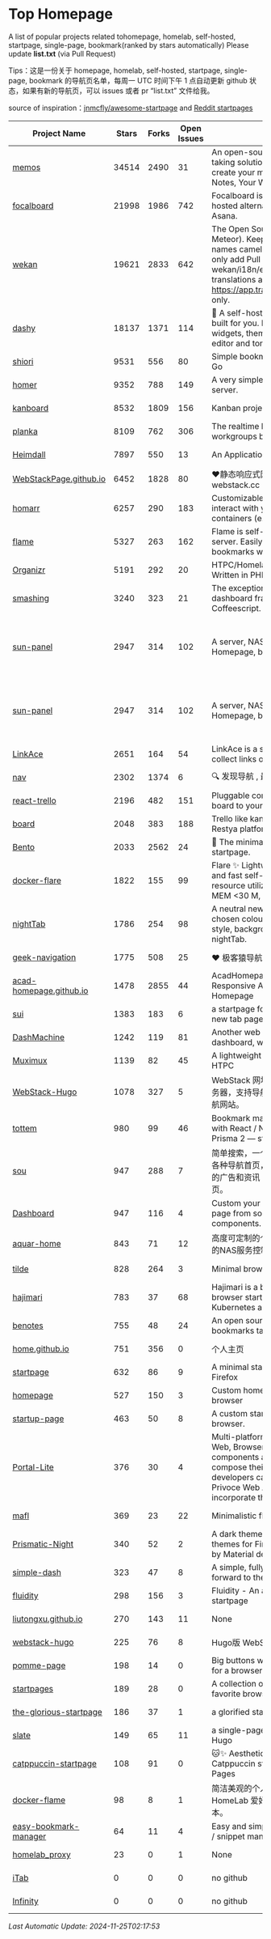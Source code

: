 # Top Homepage
A list of popular projects related tohomepage, homelab, self-hosted, startpage, single-page, bookmark(ranked by stars automatically)
Please update **list.txt** (via Pull Request)

Tips：这是一份关于 homepage, homelab, self-hosted, startpage, single-page, bookmark 的导航页名单，每周一 UTC 时间下午 1 点自动更新 github 状态，如果有新的导航页，可以 issues 或者 pr “list.txt” 文件给我。

source of inspiration：[jnmcfly/awesome-startpage](https://github.com/jnmcfly/awesome-startpage) and [Reddit startpages](https://www.reddit.com/r/startpages/)

| Project Name | Stars | Forks | Open Issues | Description | Last Commit |
| ------------ | ----- | ----- | ----------- | ----------- | ----------- |
| [memos](https://github.com/usememos/memos) | 34514 | 2490 | 31 | An open-source, lightweight note-taking solution. The pain-less way to create your meaningful notes. Your Notes, Your Way. | 2024-11-24 14:24:58 |
| [focalboard](https://github.com/mattermost-community/focalboard) | 21998 | 1986 | 742 | Focalboard is an open source, self-hosted alternative to Trello, Notion, and Asana. | 2024-09-27 13:56:16 |
| [wekan](https://github.com/wekan/wekan) | 19621 | 2833 | 642 | The Open Source kanban (built with Meteor). Keep variable/table/field names camelCase. For translations, only add Pull Request changes to wekan/i18n/en.i18n.json , other translations are done at https://app.transifex.com/wekan/wekan only. | 2024-11-24 20:13:21 |
| [dashy](https://github.com/Lissy93/dashy) | 18137 | 1371 | 114 | 🚀 A self-hostable personal dashboard built for you. Includes status-checking, widgets, themes, icon packs, a UI editor and tons more! | 2024-11-10 01:28:46 |
| [shiori](https://github.com/go-shiori/shiori) | 9531 | 556 | 80 | Simple bookmark manager built with Go | 2024-11-17 14:20:24 |
| [homer](https://github.com/bastienwirtz/homer) | 9352 | 788 | 149 | A very simple static homepage for your server. | 2024-11-24 08:31:35 |
| [kanboard](https://github.com/kanboard/kanboard) | 8532 | 1809 | 156 | Kanban project management software | 2024-11-10 22:44:50 |
| [planka](https://github.com/plankanban/planka) | 8109 | 762 | 306 | The realtime kanban board for workgroups built with React and Redux. | 2024-11-22 16:14:57 |
| [Heimdall](https://github.com/linuxserver/Heimdall) | 7897 | 550 | 13 | An Application dashboard and launcher | 2024-11-05 11:23:43 |
| [WebStackPage.github.io](https://github.com/WebStackPage/WebStackPage.github.io) | 6452 | 1828 | 80 | ❤️静态响应式网址导航网站 - webstack.cc | 2023-11-30 15:41:09 |
| [homarr](https://github.com/ajnart/homarr) | 6257 | 290 | 183 | Customizable browser's home page to interact with your homeserver's Docker containers (e.g. Sonarr/Radarr) | 2024-11-05 08:54:27 |
| [flame](https://github.com/pawelmalak/flame) | 5327 | 263 | 162 | Flame is self-hosted startpage for your server. Easily manage your apps and bookmarks with built-in editors. | 2023-07-23 12:51:23 |
| [Organizr](https://github.com/causefx/Organizr) | 5191 | 292 | 20 | HTPC/Homelab Services Organizer - Written in PHP | 2024-04-16 13:55:35 |
| [smashing](https://github.com/Smashing/smashing) | 3240 | 323 | 21 | The exceptionally handsome dashboard framework in Ruby and Coffeescript. | 2023-03-10 21:09:18 |
| [sun-panel](https://github.com/hslr-s/sun-panel) | 2947 | 314 | 102 | A server, NAS navigation panel, Homepage, browser homepage. | 一个服务器、NAS导航面板、Homepage、浏览器首页。 | 2024-04-26 05:40:58 |
| [sun-panel](https://github.com/hslr-s/sun-panel) | 2947 | 314 | 102 | A server, NAS navigation panel, Homepage, browser homepage. | 一个服务器、NAS导航面板、Homepage、浏览器首页。 | 2024-04-26 05:40:58 |
| [LinkAce](https://github.com/Kovah/LinkAce) | 2651 | 164 | 54 | LinkAce is a self-hosted archive to collect links of your favorite websites. | 2024-10-28 20:45:07 |
| [nav](https://github.com/xjh22222228/nav) | 2302 | 1374 | 6 | 🔍 发现导航 , 最强轻量级导航网站 | 2024-11-24 03:36:40 |
| [react-trello](https://github.com/rcdexta/react-trello) | 2196 | 482 | 151 | Pluggable components to add a kanban board to your application | 2023-03-15 07:01:12 |
| [board](https://github.com/RestyaPlatform/board) | 2048 | 383 | 188 | Trello like kanban board. Based on Restya platform. | 2022-03-12 10:24:19 |
| [Bento](https://github.com/migueravila/Bento) | 2033 | 2562 | 24 | 🍱 The minimalist, elegant and hackable startpage. | 2022-12-22 14:42:28 |
| [docker-flare](https://github.com/soulteary/docker-flare) | 1822 | 155 | 99 | Flare ✨ Lightweight, high performance and fast self-hosted navigation pages, resource utilization rate is <1% CPU, MEM <30 M, Docker Image < 10M | 2024-01-06 03:31:22 |
| [nightTab](https://github.com/zombieFox/nightTab) | 1786 | 254 | 98 | A neutral new tab page accented with a chosen colour. Customise the layout, style, background and bookmarks with nightTab. | 2024-08-10 11:21:56 |
| [geek-navigation](https://github.com/geekape/geek-navigation) | 1775 | 508 | 25 | ❤️ 极客猿导航－独立开发者的导航站！ | 2021-09-29 08:02:06 |
| [acad-homepage.github.io](https://github.com/RayeRen/acad-homepage.github.io) | 1478 | 2855 | 44 | AcadHomepage: A Modern and Responsive Academic Personal Homepage | 2023-03-26 14:05:15 |
| [sui](https://github.com/jeroenpardon/sui) | 1383 | 183 | 6 | a startpage for your server and / or new tab page | 2022-02-12 01:46:27 |
| [DashMachine](https://github.com/rmountjoy92/DashMachine) | 1242 | 119 | 81 | Another web application bookmark dashboard, with fun features. | 2020-09-22 11:42:23 |
| [Muximux](https://github.com/mescon/Muximux) | 1139 | 82 | 45 | A lightweight way to manage your HTPC | 2022-05-03 14:12:45 |
| [WebStack-Hugo](https://github.com/shenweiyan/WebStack-Hugo) | 1078 | 327 | 5 | WebStack 网址导航 Hugo 主题，无需服务器，支持导航一键配置的纯静态网址导航网站。 | 2024-11-19 01:39:29 |
| [tottem](https://github.com/poulainv/tottem) | 980 | 99 | 46 | Bookmark manager on steroid built with React / NextJs / Apollo Tools / Prisma 2 — styled with TailwindCSS 🌱🎺 | 2020-05-13 14:19:21 |
| [sou](https://github.com/5iux/sou) | 947 | 288 | 7 | 简单搜索，一个简单的前端界面。用惯了各种导航首页，满屏幕尽是各种不厌其烦的广告和资讯；尝试自己写个自己的主页。 | 2021-08-02 14:31:55 |
| [Dashboard](https://github.com/leon-kfd/Dashboard) | 947 | 116 | 4 | Custom your personal browser start page from some configurable components. | 2024-10-28 08:59:12 |
| [aquar-home](https://github.com/firemakergk/aquar-home) | 843 | 71 | 12 | 高度可定制的个人Home页，同时是强大的NAS服务控制台。 | 2023-04-24 07:35:35 |
| [tilde](https://github.com/xvvvyz/tilde) | 828 | 264 | 3 | Minimal browser startpage. | 2024-11-19 20:15:53 |
| [hajimari](https://github.com/toboshii/hajimari) | 783 | 37 | 68 | Hajimari is a beautiful & customizable browser startpage/dashboard with Kubernetes application discovery. | 2023-05-25 01:21:11 |
| [benotes](https://github.com/fr0tt/benotes) | 755 | 48 | 24 | An open source self hosted notes and bookmarks taking web app. | 2023-11-04 13:35:30 |
| [home.github.io](https://github.com/dmego/home.github.io) | 751 | 356 | 0 | 个人主页 | 2024-11-24 02:25:12 |
| [startpage](https://github.com/deepjyoti30/startpage) | 632 | 86 | 9 | A minimal starpage for Chrome and Firefox | 2023-02-01 08:41:08 |
| [homepage](https://github.com/Jaredk3nt/homepage) | 527 | 150 | 3 | Custom homepage for use locally in browser | 2022-09-02 00:34:55 |
| [startup-page](https://github.com/timothypholmes/startup-page) | 463 | 50 | 8 | A custom startup page for your browser.  | 2024-02-14 21:14:22 |
| [Portal-Lite](https://github.com/Privoce/Portal-Lite) | 376 | 30 | 4 | Multi-platform Personalized Portal: Web, Browser Extension. All components are web apps--users can compose their own Portal freely, and developers can contribute to the Privoce Web App library to easily incorporate their web app to our Portal. | 2022-11-04 08:14:50 |
| [mafl](https://github.com/hywax/mafl) | 369 | 23 | 22 | Minimalistic flexible homepage | 2024-10-06 19:00:25 |
| [Prismatic-Night](https://github.com/3r3bu5x9/Prismatic-Night) | 340 | 52 | 2 | A dark themed startpage and dark themes for Firefox and Linux inspired by Material design and Adapta. | 2021-03-24 11:53:07 |
| [simple-dash](https://github.com/kutyla-philipp/simple-dash) | 323 | 47 | 8 | A simple, fully responsive Dashboard to forward to the services of your choice! | 2019-10-10 13:02:37 |
| [fluidity](https://github.com/PrettyCoffee/fluidity) | 298 | 156 | 3 | Fluidity - An accordion based startpage | 2023-08-04 21:31:04 |
| [liutongxu.github.io](https://github.com/liutongxu/liutongxu.github.io) | 270 | 143 | 11 | None | 2023-09-15 14:11:29 |
| [webstack-hugo](https://github.com/iplaycode/webstack-hugo) | 225 | 76 | 8 | Hugo版 WebStack 主题 Demo | 2022-11-14 05:29:28 |
| [pomme-page](https://github.com/kikiklang/pomme-page) | 198 | 14 | 0 | Big buttons with easy click startpage for a browser.  | 2022-03-03 00:06:50 |
| [startpages](https://github.com/grtcdr/startpages) | 189 | 28 | 0 | A collection of startpages for your favorite browser. | 2022-01-02 11:41:04 |
| [the-glorious-startpage](https://github.com/eromatiya/the-glorious-startpage) | 186 | 37 | 1 | a glorified startpage | 2020-08-18 03:50:09 |
| [slate](https://github.com/gesquive/slate) | 149 | 65 | 11 | a single-page speed-dial theme for Hugo | 2021-07-02 03:24:02 |
| [catppuccin-startpage](https://github.com/pivoshenko/catppuccin-startpage) | 108 | 91 | 0 | 🐱✨ Aesthetic and clean startpage in Catppuccin style, hosted on GitHub Pages | 2024-11-16 10:32:50 |
| [docker-flame](https://github.com/soulteary/docker-flame) | 98 | 8 | 1 | 简洁美观的个人启动页，适用于 HomeLab 爱好者的中文化的自部署版本。 | 2022-01-30 12:31:25 |
| [easy-bookmark-manager](https://github.com/devimust/easy-bookmark-manager) | 64 | 11 | 4 | Easy and simple self-hosted bookmark / snippet management tool. | 2018-05-05 00:31:43 |
| [homelab_proxy](https://github.com/JmzTaylor/homelab_proxy) | 23 | 0 | 1 | None | 2021-06-07 15:25:56 |
| [iTab](https://www.itab.link/) | 0 | 0 | 0 | no github | 2006-01-02 03:04:05 |
| [Infinity](https://en.infinitynewtab.com/) | 0 | 0 | 0 | no github | 2006-01-02 03:04:05 |

*Last Automatic Update: 2024-11-25T02:17:53*